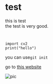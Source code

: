 # test

this is test<br/>
the test is very good.<br/>

```


import cv2
print("hello")
```

you can use``git init``<br/>

go to [this website](https://github.com/pricing)

![pic](https://miro.medium.com/max/1400/1*SSRjtoQ0H2X3SBPOiJ5rZw.jpeg)
